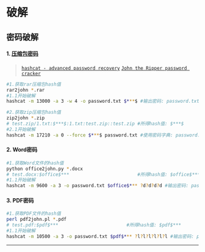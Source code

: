 # 破解

## 密码破解


#### 1. [压缩包密码](https://www.freedidi.com/2655.html)
> [`hashcat - advanced password recovery`](https://hashcat.net)
> [`John the Ripper password cracker`](https://www.openwall.com)
~~~bash
#1.获取rar压缩包hash值
rar2john *.rar
#1.1开始破解
hashcat -m 13000 -a 3 -w 4 -o password.txt $***$ #输出密码: password.txt

#2.获取zip压缩包hash值
zip2john *.zip
# test.zip/1.txt:$***$:1.txt:test.zip::test.zip #所得hash值: $***$
#2.1开始破解
hashcat -m 17210 -a 0 --force $***$ password.txt #使用密码字典: password.txt
~~~

#### 2. Word密码
~~~bash
#1.获取Word文件的hash值
python office2john.py *.docx
# test.docx:$office$***                         #所得hash值: $office$***
#1.1开始破解
hashcat -m 9600 -a 3 -o password.txt $office$*** ?d?d?d?d #输出密码: password.txt
~~~

#### 3. PDF密码
~~~bash
#1.获取PDF文件的hash值
perl pdf2john.pl *.pdf
# test.pdf:$pdf$***                         #所得hash值: $pdf$***
#1.1开始破解
hashcat -m 10500 -a 3 -o password.txt $pdf$*** ?l?l?l?l?l?l #输出密码: password.txt
~~~


----

